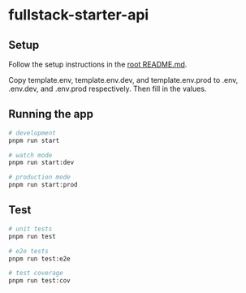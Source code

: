 # fullstack-starter-api

## Setup

Follow the setup instructions in the [root README.md](../README.md#Setup).

Copy template.env, template.env.dev, and template.env.prod to .env, .env.dev, and .env.prod respectively. Then fill in the values.

## Running the app

```bash
# development
pnpm run start

# watch mode
pnpm run start:dev

# production mode
pnpm run start:prod
```

## Test

```bash
# unit tests
pnpm run test

# e2e tests
pnpm run test:e2e

# test coverage
pnpm run test:cov
```
